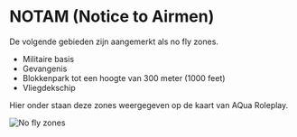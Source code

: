 # NOTAM (Notice to Airmen)

De volgende gebieden zijn aangemerkt als no fly zones.

* Militaire basis
* Gevangenis
* Blokkenpark tot een hoogte van 300 meter (1000 feet)
* Vliegdekschip

Hier onder staan deze zones weergegeven op de kaart van AQua Roleplay.

![No fly zones](img/restrictedAirspace.webp)
